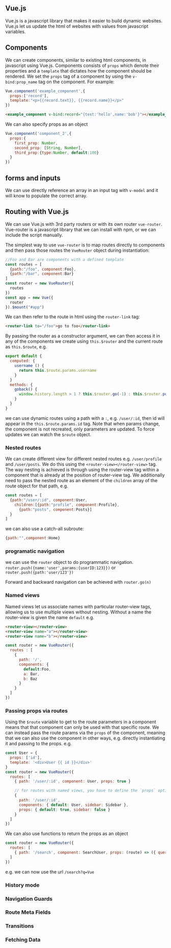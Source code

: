 ## Vue.js

Vue.js is a javascript library that makes it easier to build dynamic websites. Vue.js let us update the html of websites with values from javascript variables.

## Components

We can create components, similar to existing html components, in javascript using Vue.js. Components consists of `props` which denote their properties and a `template` that dictates how the component should be rendered. We set the `props` tag of a component by using the `v-bind:prop_name` tag on the component. For example:
```javascript
Vue.component('example_component',{
  props:['record'],
  template:"<p>{{record.text}}, {{record.name}}</p>"
})
```
```html
<example_component v-bind:record="{text:'hello',name:'bob'}"></example_component>
```

We can also specify props as an object
```javascript
Vue.component('component_2',{
  props:{
    first_prop: Number,
    second_prop: [String, Number],
    third_prop:{type:Number, default:100}
  }
})
```

## forms and inputs

We can use directly reference an array in an input tag with `v-model` and it will
know to populate the correct array.

## Routing with Vue.js

We can use Vue.js with 3rd party routers or with its own router `vue-router`. Vue-router is a javascript library that we can install with npm, or we can include the script manually.

The simplest way to use `vue-router` is to map routes directly to components and then pass those routes the `VueRouter` object during instantiation:
```javascript
//Foo and Bar are components with a defined template
const routes = [
  {path:"/foo", component:Foo},
  {path:"/bar", component:Bar}
]
const router = new VueRouter({
  routes
})
const app = new Vue({
  router
}).$mount("#app")
```
We can then refer to the route in html using the `router-link` tag:
```html
<router-link to="/foo">go to foo</router-link>
```
By passing the router as a constructor argument, we can then access it in any of the components we create using `this.$router` and the current route as `this.$route`, e.g.
```javascript
export default {
  computed: {
    username () {
      return this.$route.params.username
    }
  }
  methods: {
    goback() {
      window.history.length > 1 ? this.$router.go(-1) : this.$router.push('/')
    }
  }
}
```

we can use dynamic routes using a path with a `:`, e.g. `/user/:id`, then id will appear in the `this.$route.params.id` tag. Note that when params change, the component is not recreated, only parameters are updated. To force updates we can watch the `$route` object.

### Nested routes
We can create different view for different nested routes e.g. `/user/profile` and `/user/posts`. We do this using the `<router-view></router-view>` tag. The way nesting is achieved is through using the router-view tag within a component that is already at the position of router-view tag. We additionally need to pass the nested route as an element of the `children` array of the route object for that path, e.g.
```javascript
const routes = [
  {path:"/user/:id", component:User,
    children:[{path:"profile", component:Profile},
      {path:"posts", component:Posts}]
  }
]
```
we can also use a catch-all subroute:
```javascript
{path:"",component:Home}
```

### programatic navigation
we can use the `router` object to do programmatic navigation. `router.push({name:'user',params:{userID:123}})` or `router.push({path:'user/123'})`

Forward and backward navigation can be achieved with `router.go(n)`

### Named views
Named views let us associate names with particular router-view tags, allowing us to use multiple views without nesting. Without a name the router-view is given the name `default` e.g.
```html
<router-view></router-view>
<router-view name="a"></router-view>
<router-view name="b"></router-view>
```
```javascript
const router = new VueRouter({
  routes : [
    {
      path: '/',
      components: {
        default:Foo,
        a: Bar,
        b: Baz
      }
    }
  ]
})
```

### Passing props via routes
Using the `$route` variable to get to the route parameters in a component means that that component can only be used with that specific route. We can instead pass the route params via the `props` of the component, meaning that we can also use the component in other ways, e.g. directly instantiating it and passing to the props. e.g.
```javascript
const User = {
  props: ['id'],
  template: '<div>User {{ id }}</div>'
}
const router = new VueRouter({
  routes: [
    { path: '/user/:id', component: User, props: true }

    // for routes with named views, you have to define the `props` option for each named view:
    {
      path: '/user/:id',
      components: { default: User, sidebar: Sidebar },
      props: { default: true, sidebar: false }
    }
  ]
})
```
We can also use functions to return the props as an object
```javascript
const router = new VueRouter({
  routes: [
    { path: '/search', component: SearchUser, props: (route) => ({ query: route.query.q }) }
  ]
})
```
e.g. we can now use the url `/search?q=Vue`

### History mode

### Navigation Guards

### Route Meta Fields

### Transitions

### Fetching Data
